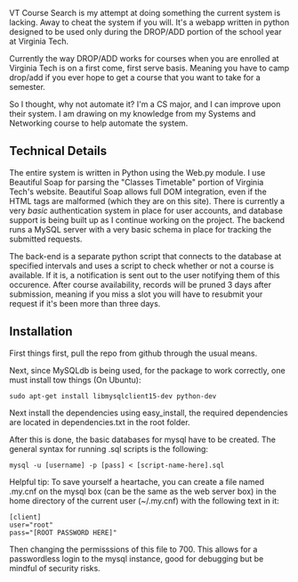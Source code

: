 VT Course Search is my attempt at doing something the current system is lacking. Away to cheat the system if you will. It's a webapp written in python designed to be used only during the DROP/ADD portion of the school year at Virginia Tech.

Currently the way DROP/ADD works for courses when you are enrolled at Virginia Tech is on a first come, first serve basis. Meaning you have to camp drop/add if you ever hope to get a course that you want to take for a semester.

So I thought, why not automate it? I'm a CS major, and I can improve upon their system. I am drawing on my knowledge from my Systems and Networking course to help automate the system.

## Technical Details #################
The entire system is written in Python using the Web.py module. I use Beautiful Soap for parsing the "Classes Timetable" portion of Virginia Tech's website. Beautiful Soap allows full DOM integration, even if the HTML tags are malformed (which they are on this site). There is currently a very *basic* authentication system in place for user accounts, and database support is being built up as I continue working on the project. The backend runs a MySQL server with a very basic schema in place for tracking the submitted requests.

The back-end is a separate python script that connects to the database at specified intervals and uses a script to check whether or not a course is available. If it is, a notification is sent out to the user notifying them of this occurence. After course availability, records will be pruned 3 days after submission, meaning if you miss a slot you will have to resubmit your request if it's been more than three days.

## Installation ###############
First things first, pull the repo from github through the usual means.

Next, since MySQLdb is being used, for the package to work correctly, one must install tow things (On Ubuntu):

	sudo apt-get install libmysqlclient15-dev python-dev

Next install the dependencies using easy\_install, the required dependencies are located in dependencies.txt in the root folder.

After this is done, the basic databases for mysql have to be created. The general syntax for running .sql scripts is the following:

	mysql -u [username] -p [pass] < [script-name-here].sql


Helpful tip:
To save yourself a heartache, you can create a file named .my.cnf on the mysql box (can be the same as the web server box) in the home directory of the current user (~/.my.cnf) with the following text in it:

	[client]
	user="root"
	pass="[ROOT PASSWORD HERE]"

Then changing the permisssions of this file to 700. This allows for a passwordless login to the mysql instance, good for debugging but be mindful of security risks.
